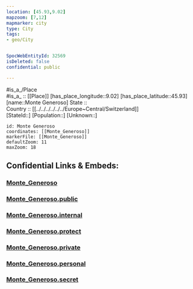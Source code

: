 ```yaml
---
location: [45.93,9.02] 
mapzoom: [7,12] 
mapmarker: city 
type: City
tags:
- geo/City


SpocWebEntityId: 32569
isDeleted: false
confidential: public

---
```

#is_a_/Place  
#is_a_ :: [[Place]] 
[has_place_longitude::9.02] 
[has_place_latitude::45.93] 
[name::Monte Generoso] 
State ::  
Country :: [[../../../../../../Europe~Central/Switzerland]]  
[StateId::] 
[Population::] 
[Unknown::] 


```leaflet
id: Monte Generoso
coordinates: [[Monte_Generoso]] 
markerFile: [[Monte_Generoso]] 
defaultZoom: 11 
maxZoom: 18
```


## Confidential Links & Embeds: 

### [Monte_Generoso](/_Standards/Earth/Continent/Europe/Europe~South/Italy/regions~Italy/Lombardy/Como/City/Monte_Generoso.md) 

### [Monte_Generoso.public](/_public/Earth/Continent/Europe/Europe~South/Italy/regions~Italy/Lombardy/Como/City/Monte_Generoso.public.md) 

### [Monte_Generoso.internal](/_internal/Earth/Continent/Europe/Europe~South/Italy/regions~Italy/Lombardy/Como/City/Monte_Generoso.internal.md) 

### [Monte_Generoso.protect](/_protect/Earth/Continent/Europe/Europe~South/Italy/regions~Italy/Lombardy/Como/City/Monte_Generoso.protect.md) 

### [Monte_Generoso.private](/_private/Earth/Continent/Europe/Europe~South/Italy/regions~Italy/Lombardy/Como/City/Monte_Generoso.private.md) 

### [Monte_Generoso.personal](/_personal/Earth/Continent/Europe/Europe~South/Italy/regions~Italy/Lombardy/Como/City/Monte_Generoso.personal.md) 

### [Monte_Generoso.secret](/_secret/Earth/Continent/Europe/Europe~South/Italy/regions~Italy/Lombardy/Como/City/Monte_Generoso.secret.md)

